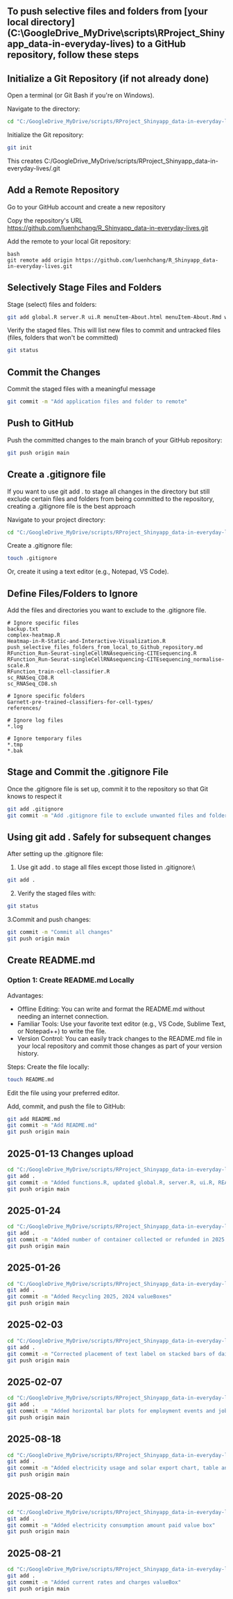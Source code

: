 ## To push selective files and folders from [your local directory] (C:\GoogleDrive_MyDrive\scripts\RProject_Shinyapp_data-in-everyday-lives) to a GitHub repository, follow these steps

## Initialize a Git Repository (if not already done)
Open a terminal (or Git Bash if you're on Windows).

Navigate to the directory:
```bash
cd "C:/GoogleDrive_MyDrive/scripts/RProject_Shinyapp_data-in-everyday-lives"
```

Initialize the Git repository:
```bash
git init
```
This creates C:/GoogleDrive_MyDrive/scripts/RProject_Shinyapp_data-in-everyday-lives/.git

## Add a Remote Repository
Go to your GitHub account and create a new repository 

Copy the repository's URL https://github.com/luenhchang/R_Shinyapp_data-in-everyday-lives.git

Add the remote to your local Git repository:
```
bash
git remote add origin https://github.com/luenhchang/R_Shinyapp_data-in-everyday-lives.git
```

## Selectively Stage Files and Folders
Stage (select) files and folders:
```bash
git add global.R server.R ui.R menuItem-About.html menuItem-About.Rmd webapp-printscreens/
```

Verify the staged files. This will list new files to commit and untracked files (files, folders that won't be committed)
```bash
git status
```

## Commit the Changes
Commit the staged files with a meaningful message
```bash
git commit -m "Add application files and folder to remote"
```

## Push to GitHub
Push the committed changes to the main branch of your GitHub repository:
```bash
git push origin main
```

## Create a .gitignore file
If you want to use git add . to stage all changes in the directory but still exclude certain files and folders from being committed to the repository, creating a .gitignore file is the best approach

Navigate to your project directory:
```bash
cd "C:/GoogleDrive_MyDrive/scripts/RProject_Shinyapp_data-in-everyday-lives"
```

Create a .gitignore file:
```bash
touch .gitignore
```
Or, create it using a text editor (e.g., Notepad, VS Code).

## Define Files/Folders to Ignore
Add the files and directories you want to exclude to the .gitignore file. 
```gitignore
# Ignore specific files
backup.txt
complex-heatmap.R
Heatmap-in-R-Static-and-Interactive-Visualization.R
push_selective_files_folders_from_local_to_Github_repository.md
RFunction_Run-Seurat-singleCellRNAsequencing-CITEsequencing.R
RFunction_Run-Seurat-singleCellRNAsequencing-CITEsequencing_normalise-scale.R
RFunction_train-cell-classifier.R
sc_RNASeq_CD8.R
sc_RNASeq_CD8.sh

# Ignore specific folders
Garnett-pre-trained-classifiers-for-cell-types/
references/

# Ignore log files
*.log

# Ignore temporary files
*.tmp
*.bak
```

## Stage and Commit the .gitignore File
Once the .gitignore file is set up, commit it to the repository so that Git knows to respect it
```bash
git add .gitignore
git commit -m "Add .gitignore file to exclude unwanted files and folders"
```

## Using git add . Safely for subsequent changes
After setting up the .gitignore file:

1. Use git add . to stage all files except those listed in .gitignore:\
```bash
git add .
```

2. Verify the staged files with:
```bash
git status
```

3.Commit and push changes:
```bash
git commit -m "Commit all changes"
git push origin main
```

## Create README.md
### Option 1: Create README.md Locally
Advantages:
* Offline Editing: You can write and format the README.md without needing an internet connection.
* Familiar Tools: Use your favorite text editor (e.g., VS Code, Sublime Text, or Notepad++) to write the file.
* Version Control: You can easily track changes to the README.md file in your local repository and commit those changes as part of your version history.

Steps:
Create the file locally:
```bash
touch README.md
```

Edit the file using your preferred editor.

Add, commit, and push the file to GitHub:
```bash
git add README.md
git commit -m "Add README.md"
git push origin main
```

## 2025-01-13 Changes upload
```bash
cd "C:/GoogleDrive_MyDrive/scripts/RProject_Shinyapp_data-in-everyday-lives"
git add .
git commit -m "Added functions.R, updated global.R, server.R, ui.R, README.md"
git push origin main
```

## 2025-01-24
```bash
cd "C:/GoogleDrive_MyDrive/scripts/RProject_Shinyapp_data-in-everyday-lives"
git add .
git commit -m "Added number of container collected or refunded in 2025 stacked bar plot using plotly"
git push origin main
```

## 2025-01-26
```bash
cd "C:/GoogleDrive_MyDrive/scripts/RProject_Shinyapp_data-in-everyday-lives"
git add .
git commit -m "Added Recycling 2025, 2024 valueBoxes"
git push origin main
```

## 2025-02-03
```bash
cd "C:/GoogleDrive_MyDrive/scripts/RProject_Shinyapp_data-in-everyday-lives"
git add .
git commit -m "Corrected placement of text label on stacked bars of daily number of collected or refunded containers by plotly"
git push origin main
```

## 2025-02-07
```bash
cd "C:/GoogleDrive_MyDrive/scripts/RProject_Shinyapp_data-in-everyday-lives"
git add .
git commit -m "Added horizontal bar plots for employment events and job application events"
git push origin main
```

## 2025-08-18
```bash
cd "C:/GoogleDrive_MyDrive/scripts/RProject_Shinyapp_data-in-everyday-lives"
git add .
git commit -m "Added electricity usage and solar export chart, table and rate table"
git push origin main
```

## 2025-08-20
```bash
cd "C:/GoogleDrive_MyDrive/scripts/RProject_Shinyapp_data-in-everyday-lives"
git add .
git commit -m "Added electricity consumption amount paid value box"
git push origin main
```
## 2025-08-21
```bash
cd "C:/GoogleDrive_MyDrive/scripts/RProject_Shinyapp_data-in-everyday-lives"
git add .
git commit -m "Added current rates and charges valueBox"
git push origin main




